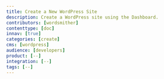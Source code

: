 ```yaml
---
title: Create a New WordPress Site
description: Create a WordPress site using the Dashboard.
contributors: [wordsmither]
contenttype: [doc]
innav: [true]
categories: [create]
cms: [wordpress]
audience: [developers]
product: [--]
integration: [--]
tags: [--]
---
```


